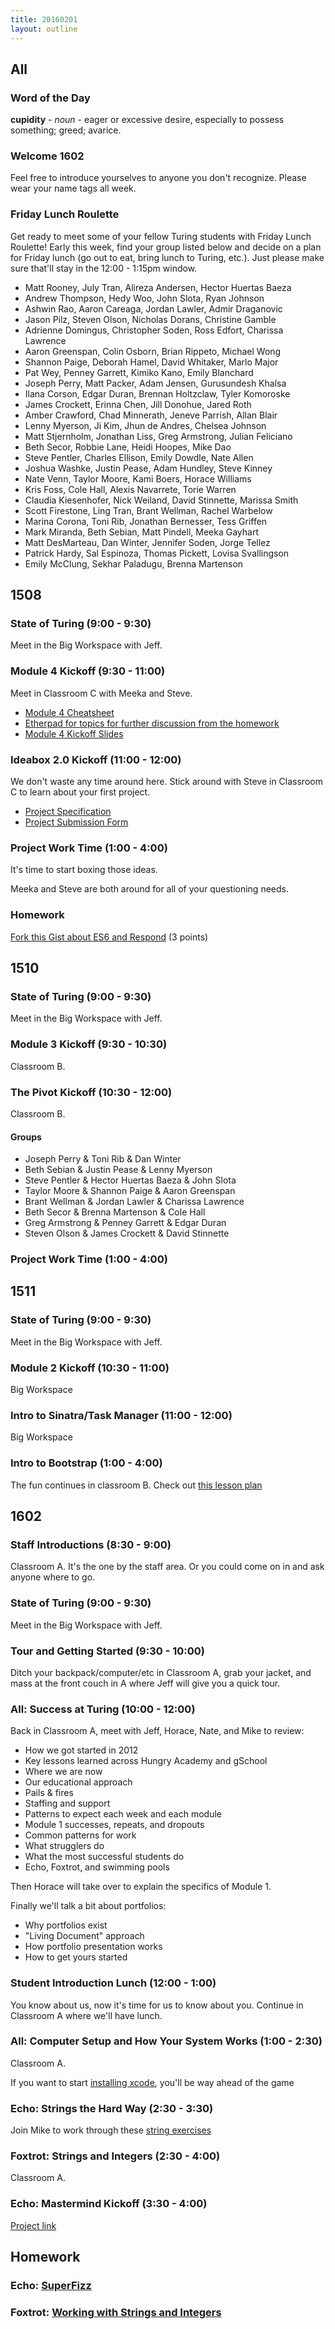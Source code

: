 ```yaml
---
title: 20160201
layout: outline
---
```


## All

### Word of the Day

**cupidity** - *noun* - eager or excessive desire, especially to possess something; greed; avarice.

### Welcome 1602

Feel free to introduce yourselves to anyone you don't recognize. Please wear your name tags all week.

### Friday Lunch Roulette

Get ready to meet some of your fellow Turing students with Friday Lunch
Roulette! Early this week, find your group listed below and decide on a plan
for Friday lunch (go out to eat, bring lunch to Turing, etc.). Just please
make sure that'll stay in the 12:00 - 1:15pm window.

* Matt Rooney, July Tran, Alireza Andersen, Hector Huertas Baeza
* Andrew Thompson, Hedy Woo, John Slota, Ryan Johnson
* Ashwin Rao, Aaron Careaga, Jordan Lawler, Admir Draganovic
* Jason Pilz, Steven Olson, Nicholas Dorans, Christine Gamble
* Adrienne Domingus, Christopher Soden, Ross Edfort, Charissa Lawrence
* Aaron Greenspan, Colin Osborn, Brian Rippeto, Michael Wong
* Shannon Paige, Deborah Hamel, David Whitaker, Marlo Major
* Pat Wey, Penney Garrett, Kimiko Kano, Emily Blanchard
* Joseph Perry, Matt Packer, Adam Jensen, Gurusundesh Khalsa
* Ilana Corson, Edgar Duran, Brennan Holtzclaw, Tyler Komoroske
* James Crockett, Erinna Chen, Jill Donohue, Jared Roth
* Amber Crawford, Chad Minnerath, Jeneve Parrish, Allan Blair
* Lenny Myerson, Ji Kim, Jhun de Andres, Chelsea Johnson
* Matt Stjernholm, Jonathan Liss, Greg Armstrong, Julian Feliciano
* Beth Secor, Robbie Lane, Heidi Hoopes, Mike Dao
* Steve Pentler, Charles Ellison, Emily Dowdle, Nate Allen
* Joshua Washke, Justin Pease, Adam Hundley, Steve Kinney
* Nate Venn, Taylor Moore, Kami Boers, Horace Williams
* Kris Foss, Cole Hall, Alexis Navarrete, Torie Warren
* Claudia Kiesenhofer, Nick Weiland, David Stinnette, Marissa Smith
* Scott Firestone, Ling Tran, Brant Wellman, Rachel Warbelow
* Marina Corona, Toni Rib, Jonathan Bernesser, Tess Griffen
* Mark Miranda, Beth Sebian, Matt Pindell, Meeka Gayhart
* Matt DesMarteau, Dan Winter, Jennifer Soden, Jorge Tellez
* Patrick Hardy, Sal Espinoza, Thomas Pickett, Lovisa Svallingson
* Emily McClung, Sekhar Paladugu, Brenna Martenson

## 1508

### State of Turing (9:00 - 9:30)

Meet in the Big Workspace with Jeff.

### Module 4 Kickoff (9:30 - 11:00)

Meet in Classroom C with Meeka and Steve.

- [Module 4 Cheatsheet](https://gist.github.com/rrgayhart/042665ce6d3a0c265a05)
- [Etherpad for topics for further discussion from the homework](https://public.etherpad-mozilla.org/p/1508-javascript)
- [Module 4 Kickoff Slides](https://www.icloud.com/keynote/000zBCx40R8iIKl_vdN6PEjdA#Module_4_Kickoff%2C_2015-11-30)

### Ideabox 2.0 Kickoff (11:00 - 12:00)

We don't waste any time around here. Stick around with Steve in Classroom C to learn about your first project.

- [Project Specification](https://github.com/turingschool/curriculum/blob/master/source/projects/revenge_of_idea_box.markdown)
- [Project Submission Form](https://github.com/turingschool/ruby-submissions/tree/master/1508/module_4_assignments/ideabox2.0)

### Project Work Time (1:00 - 4:00)

It's time to start boxing those ideas.

Meeka and Steve are both around for all of your questioning needs.

### Homework

[Fork this Gist about ES6 and Respond](https://gist.github.com/rrgayhart/7314cb7da3ee8b1e131d) (3 points)


## 1510

### State of Turing (9:00 - 9:30)

Meet in the Big Workspace with Jeff.

### Module 3 Kickoff (9:30 - 10:30)

Classroom B.

### The Pivot Kickoff (10:30 - 12:00)

Classroom B.

#### Groups

* Joseph Perry & Toni Rib & Dan Winter
* Beth Sebian & Justin Pease & Lenny Myerson
* Steve Pentler & Hector Huertas Baeza & John Slota
* Taylor Moore & Shannon Paige & Aaron Greenspan
* Brant Wellman & Jordan Lawler & Charissa Lawrence
* Beth Secor & Brenna Martenson & Cole Hall
* Greg Armstrong & Penney Garrett & Edgar Duran
* Steven Olson & James Crockett & David Stinnette

### Project Work Time (1:00 - 4:00)


## 1511

### State of Turing (9:00 - 9:30)

Meet in the Big Workspace with Jeff.

### Module 2 Kickoff (10:30 - 11:00)

Big Workspace

### Intro to Sinatra/Task Manager (11:00 - 12:00)

Big Workspace

### Intro to Bootstrap (1:00 - 4:00)

The fun continues in classroom B. Check out [this lesson plan](https://github.com/turingschool/lesson_plans/blob/master/ruby_02-web_applications_with_ruby/introduction_to_bootstrap.markdown)


## 1602

### Staff Introductions (8:30 - 9:00)

Classroom A. It's the one by the staff area. Or you could come on in and
ask anyone where to go.

### State of Turing (9:00 - 9:30)

Meet in the Big Workspace with Jeff.

### Tour and Getting Started (9:30 - 10:00)

Ditch your backpack/computer/etc in Classroom A, grab your jacket, and mass at the front couch in A where Jeff will give you a quick tour.

### All: Success at Turing (10:00 - 12:00)

Back in Classroom A, meet with Jeff, Horace, Nate, and Mike to review:

* How we got started in 2012
* Key lessons learned across Hungry Academy and gSchool
* Where we are now
* Our educational approach
* Pails & fires
* Staffing and support
* Patterns to expect each week and each module
* Module 1 successes, repeats, and dropouts
* Common patterns for work
* What strugglers do
* What the most successful students do
* Echo, Foxtrot, and swimming pools

Then Horace will take over to explain the specifics of Module 1.

Finally we'll talk a bit about portfolios:

* Why portfolios exist
* "Living Document" approach
* How portfolio presentation works
* How to get yours started

### Student Introduction Lunch (12:00 - 1:00)

You know about us, now it's time for us to know about you. Continue in Classroom A where we'll have lunch.

### All: Computer Setup and How Your System Works (1:00 - 2:30)

Classroom A.

If you want to start [installing xcode](macappstores://itunes.apple.com/us/app/xcode/id497799835?mt=12#), you'll be way ahead of the game


### Echo: Strings the Hard Way (2:30 - 3:30)

Join Mike to work through these [string exercises](https://github.com/turingschool/challenges/blob/master/strings_the_hard_way.markdown)

### Foxtrot: Strings and Integers (2:30 - 4:00)

Classroom A.

### Echo: Mastermind Kickoff (3:30 - 4:00)

[Project link](https://github.com/turingschool/curriculum/blob/master/source/projects/mastermind.markdown)


## Homework

### Echo: [SuperFizz](https://github.com/turingschool/challenges/blob/master/super_fizz.markdown)

### Foxtrot: [Working with Strings and Integers](https://github.com/turingschool/challenges/blob/master/working_with_strings_and_integers.markdown)
